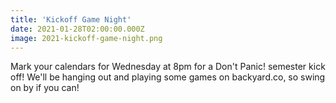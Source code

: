 ```yaml
---
title: 'Kickoff Game Night'
date: 2021-01-28T02:00:00.000Z
image: 2021-kickoff-game-night.png
---
```


Mark your calendars for Wednesday at 8pm for a Don't Panic! semester kick off! We'll be hanging out and playing some games on backyard.co, so swing on by if you can!
